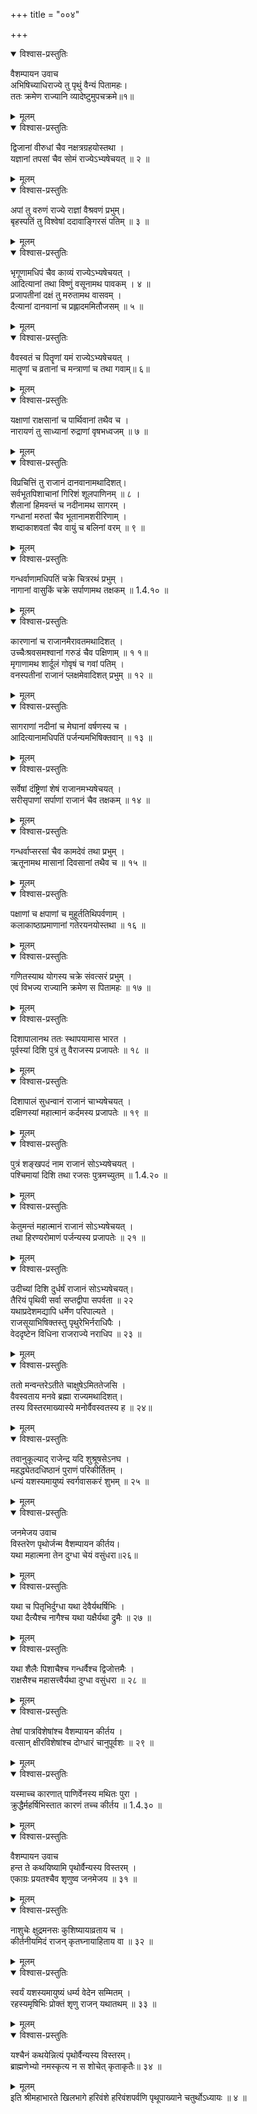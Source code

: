 +++
title = "००४"

+++

<details open><summary>विश्वास-प्रस्तुतिः</summary>

वैशम्पायन उवाच  
अभिषिच्याधिराज्ये तु पृथुं वैन्यं पितामहः।  
ततः क्रमेण राज्यानि व्यादेष्टुमुपचक्रमे॥१॥
</details>

<details><summary>मूलम्</summary>

वैशम्पायन उवाच  
अभिषिच्याधिराज्ये तु पृथुं वैन्यं पितामहः।  
ततः क्रमेण राज्यानि व्यादेष्टुमुपचक्रमे॥१॥
</details>

<details open><summary>विश्वास-प्रस्तुतिः</summary>

द्विजानां वीरुधां चैव नक्षत्रग्रहयोस्तथा ।  
यज्ञानां तपसां चैव सोमं राज्येऽभ्यषेचयत् ॥ २ ॥
</details>

<details><summary>मूलम्</summary>

द्विजानां वीरुधां चैव नक्षत्रग्रहयोस्तथा ।  
यज्ञानां तपसां चैव सोमं राज्येऽभ्यषेचयत् ॥ २ ॥
</details>

<details open><summary>विश्वास-प्रस्तुतिः</summary>

अपां तु वरुणं राज्ये राज्ञां वैश्रवणं प्रभुम्।  
बृहस्पतिं तु विश्वेषां ददावाङ्गिरसं पतिम् ॥ ३ ॥
</details>

<details><summary>मूलम्</summary>

अपां तु वरुणं राज्ये राज्ञां वैश्रवणं प्रभुम्।  
बृहस्पतिं तु विश्वेषां ददावाङ्गिरसं पतिम् ॥ ३ ॥
</details>

<details open><summary>विश्वास-प्रस्तुतिः</summary>

भृगूणामधिपं चैव काव्यं राज्येऽभ्यषेचयत् ।  
आदित्यानां तथा विष्णुं वसूनामथ पावकम् । ४ ॥  
प्रजापतीनां दक्षं तु मरुतामथ वासवम् ।  
दैत्यानां दानवानां च प्रह्लादममितौजसम् ॥ ५ ॥
</details>

<details><summary>मूलम्</summary>

भृगूणामधिपं चैव काव्यं राज्येऽभ्यषेचयत् ।  
आदित्यानां तथा विष्णुं वसूनामथ पावकम् । ४ ॥  
प्रजापतीनां दक्षं तु मरुतामथ वासवम् ।  
दैत्यानां दानवानां च प्रह्लादममितौजसम् ॥ ५ ॥
</details>

<details open><summary>विश्वास-प्रस्तुतिः</summary>

वैवस्वतं च पितॄणां यमं राज्येऽभ्यषेचयत् ।  
मातॄणां च व्रतानां च मन्त्राणां च तथा गवाम्॥ ६॥
</details>

<details><summary>मूलम्</summary>

वैवस्वतं च पितॄणां यमं राज्येऽभ्यषेचयत् ।  
मातॄणां च व्रतानां च मन्त्राणां च तथा गवाम्॥ ६॥
</details>

<details open><summary>विश्वास-प्रस्तुतिः</summary>

यक्षाणां राक्षसानां च पार्थिवानां तथैव च ।  
नारायणं तु साध्यानां रुद्राणां वृषभध्वजम् ॥ ७ ॥
</details>

<details><summary>मूलम्</summary>

यक्षाणां राक्षसानां च पार्थिवानां तथैव च ।  
नारायणं तु साध्यानां रुद्राणां वृषभध्वजम् ॥ ७ ॥
</details>

<details open><summary>विश्वास-प्रस्तुतिः</summary>

विप्रचित्तिं तु राजानं दानवानामथादिशत्।  
सर्वभूतपिशाचानां गिरिशं शूलपाणिनम् ॥ ८ ।  
शैलानां हिमवन्तं च नदीनामथ सागरम् ।  
गन्धानां मरुतां चैव भूतानामशरीरिणाम् ।  
शब्दाकाशवतां चैव वायुं च बलिनां वरम् ॥ ९ ॥
</details>

<details><summary>मूलम्</summary>

विप्रचित्तिं तु राजानं दानवानामथादिशत्।  
सर्वभूतपिशाचानां गिरिशं शूलपाणिनम् ॥ ८ ।  
शैलानां हिमवन्तं च नदीनामथ सागरम् ।  
गन्धानां मरुतां चैव भूतानामशरीरिणाम् ।  
शब्दाकाशवतां चैव वायुं च बलिनां वरम् ॥ ९ ॥
</details>

<details open><summary>विश्वास-प्रस्तुतिः</summary>

गन्धर्वाणामधिपतिं चक्रे चित्ररथं प्रभुम् ।  
नागानां वासुकिं चक्रे सर्पाणामथ तक्षकम् ॥ 1.4.१० ॥
</details>

<details><summary>मूलम्</summary>

गन्धर्वाणामधिपतिं चक्रे चित्ररथं प्रभुम् ।  
नागानां वासुकिं चक्रे सर्पाणामथ तक्षकम् ॥ 1.4.१० ॥
</details>

<details open><summary>विश्वास-प्रस्तुतिः</summary>

कारणानां च राजानमैरावतमथादिशत् ।  
उच्चैःश्रवसमश्वानां गरुडं चैव पक्षिणाम् ॥ १ १॥  
मृगाणामथ शार्दूलं गोवृषं च गवां पतिम् ।  
वनस्पतीनां राजानं प्लक्षमेवादिशत् प्रभुम् ॥ १२ ॥
</details>

<details><summary>मूलम्</summary>

कारणानां च राजानमैरावतमथादिशत् ।  
उच्चैःश्रवसमश्वानां गरुडं चैव पक्षिणाम् ॥ १ १॥  
मृगाणामथ शार्दूलं गोवृषं च गवां पतिम् ।  
वनस्पतीनां राजानं प्लक्षमेवादिशत् प्रभुम् ॥ १२ ॥
</details>

<details open><summary>विश्वास-प्रस्तुतिः</summary>

सागराणां नदीनां च मेघानां वर्षणस्य च ।  
आदित्यानामधिपतिं पर्जन्यमभिषिक्तवान् ॥ १३ ॥
</details>

<details><summary>मूलम्</summary>

सागराणां नदीनां च मेघानां वर्षणस्य च ।  
आदित्यानामधिपतिं पर्जन्यमभिषिक्तवान् ॥ १३ ॥
</details>

<details open><summary>विश्वास-प्रस्तुतिः</summary>

सर्वेषां दंष्ट्रिणां शेषं राजानमभ्यषेचयत् ।  
सरीसृपाणां सर्पाणां राजानं चैव तक्षकम् ॥ १४ ॥
</details>

<details><summary>मूलम्</summary>

सर्वेषां दंष्ट्रिणां शेषं राजानमभ्यषेचयत् ।  
सरीसृपाणां सर्पाणां राजानं चैव तक्षकम् ॥ १४ ॥
</details>

<details open><summary>विश्वास-प्रस्तुतिः</summary>

गन्धर्वाप्सरसां चैव कामदेवं तथा प्रभुम् ।  
ऋतूनामथ मासानां दिवसानां तथैव च ॥ १५ ॥
</details>

<details><summary>मूलम्</summary>

गन्धर्वाप्सरसां चैव कामदेवं तथा प्रभुम् ।  
ऋतूनामथ मासानां दिवसानां तथैव च ॥ १५ ॥
</details>

<details open><summary>विश्वास-प्रस्तुतिः</summary>

पक्षाणां च क्षपाणां च मुहूर्ततिथिपर्वणाम् ।  
कलाकाष्ठाप्रमाणानां गतेरयनयोस्तथा ॥ १६ ॥
</details>

<details><summary>मूलम्</summary>

पक्षाणां च क्षपाणां च मुहूर्ततिथिपर्वणाम् ।  
कलाकाष्ठाप्रमाणानां गतेरयनयोस्तथा ॥ १६ ॥
</details>

<details open><summary>विश्वास-प्रस्तुतिः</summary>

गणितस्याथ योगस्य चक्रे संवत्सरं प्रभुम् ।  
एवं विभज्य राज्यानि क्रमेण स पितामहः ॥ १७ ॥
</details>

<details><summary>मूलम्</summary>

गणितस्याथ योगस्य चक्रे संवत्सरं प्रभुम् ।  
एवं विभज्य राज्यानि क्रमेण स पितामहः ॥ १७ ॥
</details>

<details open><summary>विश्वास-प्रस्तुतिः</summary>

दिशापालानथ ततः स्थापयामास भारत ।  
पूर्वस्यां दिशि पुत्रं तु वैराजस्य प्रजापतेः ॥ १८ ॥
</details>

<details><summary>मूलम्</summary>

दिशापालानथ ततः स्थापयामास भारत ।  
पूर्वस्यां दिशि पुत्रं तु वैराजस्य प्रजापतेः ॥ १८ ॥
</details>

<details open><summary>विश्वास-प्रस्तुतिः</summary>

दिशापालं सुधन्वानं राजानं चाभ्यषेचयत् ।  
दक्षिणस्यां महात्मानं कर्दमस्य प्रजापतेः ॥ १९ ॥
</details>

<details><summary>मूलम्</summary>

दिशापालं सुधन्वानं राजानं चाभ्यषेचयत् ।  
दक्षिणस्यां महात्मानं कर्दमस्य प्रजापतेः ॥ १९ ॥
</details>

<details open><summary>विश्वास-प्रस्तुतिः</summary>

पुत्रं शङ्खपदं नाम राजानं सोऽभ्यषेचयत् ।  
पश्चिमायां दिशि तथा रजसः पुत्रमच्युतम् ॥ 1.4.२० ॥
</details>

<details><summary>मूलम्</summary>

पुत्रं शङ्खपदं नाम राजानं सोऽभ्यषेचयत् ।  
पश्चिमायां दिशि तथा रजसः पुत्रमच्युतम् ॥ 1.4.२० ॥
</details>

<details open><summary>विश्वास-प्रस्तुतिः</summary>

केतुमन्तं महात्मानं राजानं सोऽभ्यषेचयत् ।  
तथा हिरण्यरोमाणं पर्जन्यस्य प्रजापतेः ॥ २१ ॥
</details>

<details><summary>मूलम्</summary>

केतुमन्तं महात्मानं राजानं सोऽभ्यषेचयत् ।  
तथा हिरण्यरोमाणं पर्जन्यस्य प्रजापतेः ॥ २१ ॥
</details>

<details open><summary>विश्वास-प्रस्तुतिः</summary>

उदीच्यां दिशि दुर्धर्षं राजानं सोऽभ्यषेचयत्।  
तैरियं पृथिवी सर्वा सप्तद्वीपा सपर्वता ॥ २२  
यथाप्रदेशमद्यापि धर्मेण परिपाल्यते ।  
राजसूयाभिषिक्तस्तु पृथुरेभिर्नराधिपैः ।  
वेददृष्टेन विधिना राजराज्ये नराधिप ॥ २३ ॥
</details>

<details><summary>मूलम्</summary>

उदीच्यां दिशि दुर्धर्षं राजानं सोऽभ्यषेचयत्।  
तैरियं पृथिवी सर्वा सप्तद्वीपा सपर्वता ॥ २२  
यथाप्रदेशमद्यापि धर्मेण परिपाल्यते ।  
राजसूयाभिषिक्तस्तु पृथुरेभिर्नराधिपैः ।  
वेददृष्टेन विधिना राजराज्ये नराधिप ॥ २३ ॥
</details>

<details open><summary>विश्वास-प्रस्तुतिः</summary>

ततो मन्वन्तरेऽतीते चाक्षुषेऽमिततेजसि ।  
वैवस्वताय मनवे ब्रह्मा राज्यमथादिशत्।  
तस्य विस्तरमाख्यास्ये मनोर्वैवस्वतस्य ह ॥ २४॥
</details>

<details><summary>मूलम्</summary>

ततो मन्वन्तरेऽतीते चाक्षुषेऽमिततेजसि ।  
वैवस्वताय मनवे ब्रह्मा राज्यमथादिशत्।  
तस्य विस्तरमाख्यास्ये मनोर्वैवस्वतस्य ह ॥ २४॥
</details>

<details open><summary>विश्वास-प्रस्तुतिः</summary>

तवानुकूल्याद् राजेन्द्र यदि शुश्रूषसेऽनघ ।  
महद्ध्येतदधिष्ठानं पुराणं परिकीर्तितम् ।  
धन्यं यशस्यमायुष्यं स्वर्गवासकरं शुभम् ॥ २५ ॥
</details>

<details><summary>मूलम्</summary>

तवानुकूल्याद् राजेन्द्र यदि शुश्रूषसेऽनघ ।  
महद्ध्येतदधिष्ठानं पुराणं परिकीर्तितम् ।  
धन्यं यशस्यमायुष्यं स्वर्गवासकरं शुभम् ॥ २५ ॥
</details>

<details open><summary>विश्वास-प्रस्तुतिः</summary>

जनमेजय उवाच  
विस्तरेण पृथोर्जन्म वैशम्पायन कीर्तय।  
यथा महात्मना तेन दुग्धा चेयं वसुंधरा॥२६॥
</details>

<details><summary>मूलम्</summary>

जनमेजय उवाच  
विस्तरेण पृथोर्जन्म वैशम्पायन कीर्तय।  
यथा महात्मना तेन दुग्धा चेयं वसुंधरा॥२६॥
</details>

<details open><summary>विश्वास-प्रस्तुतिः</summary>

यथा च पितृभिर्दुग्धा यथा देवैर्यथर्षिभिः ।  
यथा दैत्यैश्च नागैश्च यथा यक्षैर्यथा द्रुमैः ॥ २७ ॥
</details>

<details><summary>मूलम्</summary>

यथा च पितृभिर्दुग्धा यथा देवैर्यथर्षिभिः ।  
यथा दैत्यैश्च नागैश्च यथा यक्षैर्यथा द्रुमैः ॥ २७ ॥
</details>

<details open><summary>विश्वास-प्रस्तुतिः</summary>

यथा शैलैः पिशाचैश्च गन्धर्वैश्च द्विजोत्तमैः ।  
राक्षसैश्च महासत्त्वैर्यथा दुग्धा वसुंधरा ॥ २८ ॥
</details>

<details><summary>मूलम्</summary>

यथा शैलैः पिशाचैश्च गन्धर्वैश्च द्विजोत्तमैः ।  
राक्षसैश्च महासत्त्वैर्यथा दुग्धा वसुंधरा ॥ २८ ॥
</details>

<details open><summary>विश्वास-प्रस्तुतिः</summary>

तेषां पात्रविशेषांश्च वैशम्पायन कीर्तय ।  
वत्सान् क्षीरविशेषांश्च दोग्धारं चानुपूर्वशः ॥ २९ ॥
</details>

<details><summary>मूलम्</summary>

तेषां पात्रविशेषांश्च वैशम्पायन कीर्तय ।  
वत्सान् क्षीरविशेषांश्च दोग्धारं चानुपूर्वशः ॥ २९ ॥
</details>

<details open><summary>विश्वास-प्रस्तुतिः</summary>

यस्माच्च कारणात् पाणिर्वेनस्य मथितः पुरा ।  
क्रुद्धैर्महर्षिभिस्तात कारणं तच्च कीर्तय ॥ 1.4.३० ॥
</details>

<details><summary>मूलम्</summary>

यस्माच्च कारणात् पाणिर्वेनस्य मथितः पुरा ।  
क्रुद्धैर्महर्षिभिस्तात कारणं तच्च कीर्तय ॥ 1.4.३० ॥
</details>

<details open><summary>विश्वास-प्रस्तुतिः</summary>

वैशम्पायन उवाच  
हन्त ते कथयिष्यामि पृथोर्वैन्यस्य विस्तरम् ।  
एकाग्रः प्रयतश्चैव शृणुष्व जनमेजय ॥ ३१ ॥
</details>

<details><summary>मूलम्</summary>

वैशम्पायन उवाच  
हन्त ते कथयिष्यामि पृथोर्वैन्यस्य विस्तरम् ।  
एकाग्रः प्रयतश्चैव शृणुष्व जनमेजय ॥ ३१ ॥
</details>

<details open><summary>विश्वास-प्रस्तुतिः</summary>

नाशुचेः क्षुद्रमनसः कुशिष्यायाव्रताय च ।  
कीर्तनीयमिदं राजन् कृतघ्नायाहिताय वा ॥ ३२ ॥
</details>

<details><summary>मूलम्</summary>

नाशुचेः क्षुद्रमनसः कुशिष्यायाव्रताय च ।  
कीर्तनीयमिदं राजन् कृतघ्नायाहिताय वा ॥ ३२ ॥
</details>

<details open><summary>विश्वास-प्रस्तुतिः</summary>

स्वर्यं यशस्यमायुष्यं धर्म्य वेदेन सम्मितम् ।  
रहस्यमृषिभिः प्रोक्तं शृणु राजन् यथातथम् ॥ ३३ ॥
</details>

<details><summary>मूलम्</summary>

स्वर्यं यशस्यमायुष्यं धर्म्य वेदेन सम्मितम् ।  
रहस्यमृषिभिः प्रोक्तं शृणु राजन् यथातथम् ॥ ३३ ॥
</details>

<details open><summary>विश्वास-प्रस्तुतिः</summary>

यश्चैनं कथयेन्नित्यं पृथोर्वैन्यस्य विस्तरम्।  
ब्राह्मणेभ्यो नमस्कृत्य न स शोचेत् कृताकृतैः॥ ३४ ॥
</details>

<details><summary>मूलम्</summary>

यश्चैनं कथयेन्नित्यं पृथोर्वैन्यस्य विस्तरम्।  
ब्राह्मणेभ्यो नमस्कृत्य न स शोचेत् कृताकृतैः॥ ३४ ॥
</details>
इति श्रीमहाभारते खिलभागे हरिवंशे हरिवंशपर्वणि पृथूपाख्याने चतुर्थोऽध्यायः ॥ ४ ॥